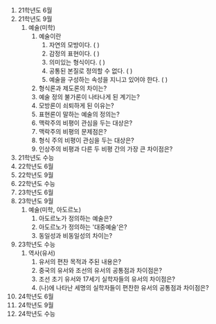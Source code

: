1. 21학년도 6월
2. 21학년도 9월
	1. 예술(미학)
		1. 예술이란
			1. 자연의 모방이다.   (        )
			2. 감정의 표현이다. (         )
			3. 의미있는 형식이다. (         )
			4. 공통된 본질로 정의할 수 없다. (         )
			5. 예술을 구성하는 속성을 지니고 있어야 한다. (         )
		2. 형식론과 제도론의 차이는?
		3. 예술 정의 불가론이 나타나게 된 계기는?
		4. 모방론이 쇠퇴하게 된 이유는?
		5. 표현론이 말하는 예술의 정의는?
		6. 맥락주의 비평이 관심을 두는 대상은?
		7. 맥락주의 비평의 문제점은?
		8. 형식 주의 비평이 관심을 두는 대상은?
		9. 인상주의 비평과 다른 두 비평 간의 가장 큰 차이점은?
3. 21학년도 수능
4. 22학년도 6월
5. 22학년도 9월
6. 22학년도 수능
7. 23학년도 6월
8. 23학년도 9월
	1. 예술(미학, 아도르노)
		1. 아도르노가 정의하는 예술은?
		2. 아도르노가 정의하는 '대중예술'은?
		3. 동일성과 비동일성의 차이는?
9. 23학년도 수능
	1. 역사(유서)
		1. 유서의 편찬 목적과 주된 내용은?
		3. 중국의 유서와 조선의 유서의 공통점과 차이점은?
		4. 조선 초기 유서와 17세기 실학자들의 유서의 차이점은?
		5. (나)에 나타난 세명의 실학자들이 편찬한 유서의 공통점과 차이점은?
10. 24학년도 6월
11. 24학년도 9월
12. 24학년도 수능